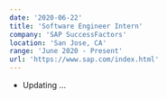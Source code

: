 ```yaml
---
date: '2020-06-22'
title: 'Software Engineer Intern'
company: 'SAP SuccessFactors'
location: 'San Jose, CA'
range: 'June 2020 - Present'
url: 'https://www.sap.com/index.html'
---
```


- Updating ...
